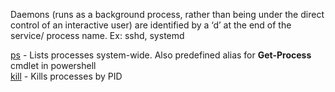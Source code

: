 
Daemons (runs as a background process, rather than being under the direct control of an interactive user) are identified by a ‘d’ at the end of the service/ process name. Ex: sshd, systemd  
  
  
  
[ps](Cmdline%20Tools.md#ps) - Lists processes system-wide. Also predefined alias for **Get-Process** cmdlet in powershell  
[kill](Cmdline%20Tools.md#kill) - Kills processes by PID